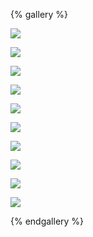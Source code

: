 {% gallery %}

![](https://yournotes.oss-cn-beijing.aliyuncs.com/gallery/Painting/IMG_0074.PNG)

![](https://yournotes.oss-cn-beijing.aliyuncs.com/gallery/Painting/IMG_0070%2820221114-221220%29.JPG)

![](https://yournotes.oss-cn-beijing.aliyuncs.com/gallery/Painting/IMG_0071%2820221114-221225%29.JPG)

![](https://yournotes.oss-cn-beijing.aliyuncs.com/gallery/Painting/IMG_0058.PNG)

![](https://yournotes.oss-cn-beijing.aliyuncs.com/gallery/Painting/IMG_0059.PNG)

![](https://yournotes.oss-cn-beijing.aliyuncs.com/gallery/Painting/IMG_0060.PNG)

![](https://yournotes.oss-cn-beijing.aliyuncs.com/gallery/Painting/IMG_0062.PNG)

![](https://yournotes.oss-cn-beijing.aliyuncs.com/gallery/Painting/IMG_0063.PNG)

![](https://yournotes.oss-cn-beijing.aliyuncs.com/gallery/Painting/IMG_0064.PNG)

![](https://yournotes.oss-cn-beijing.aliyuncs.com/gallery/Painting/IMG_0065.PNG)

{% endgallery %}